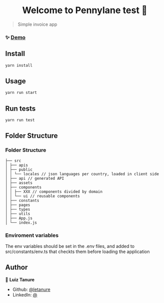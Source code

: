 <h1 align="center">Welcome to Pennylane test 👋</h1>

> Simple invoice app


### ✨ [Demo](http://test-pennylane.vercel.app/)

## Install

```sh
yarn install
```

## Usage

```sh
yarn run start
```

## Run tests

```sh
yarn run test
```

## Folder Structure

### Folder Structure

```
├── src
│ ├── apis
│ ├── public
│ │ └── locales // json languages per country, loaded in client side
│ ├── api // generated API
│ ├── assets
│ ├── components
│ │ ├── XXX // components divided by domain
│ │ └── ui // reusable components
│ ├── constants
│ ├── pages
│ ├── types
│ ├── utils
│ ├── App.js
│ └── index.js
```

### Enviroment variables

The env variables should be set in the .env files, and added to src/constants/env.ts that checkts them before loading the application


## Author

👤 **Luiz Tanure**

* Github: [@letanure](https://github.com/letanure)
* LinkedIn: [@ ](https://linkedin.com/in/letanure)
